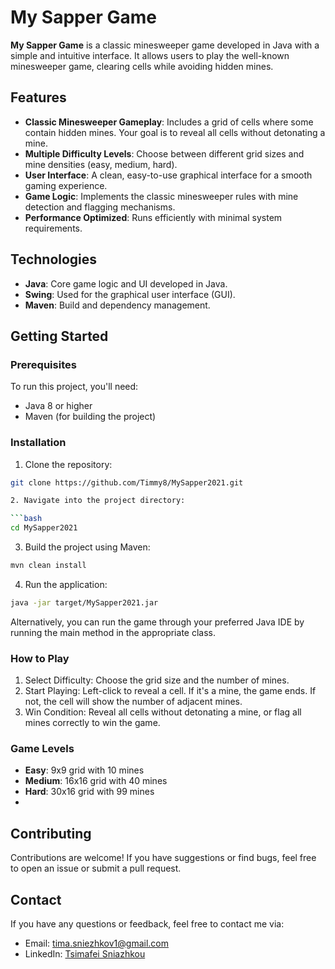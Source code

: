 # My Sapper Game

**My Sapper Game** is a classic minesweeper game developed in Java with a simple and intuitive interface. It allows users to play the well-known minesweeper game, clearing cells while avoiding hidden mines.

## Features

- **Classic Minesweeper Gameplay**: Includes a grid of cells where some contain hidden mines. Your goal is to reveal all cells without detonating a mine.
- **Multiple Difficulty Levels**: Choose between different grid sizes and mine densities (easy, medium, hard).
- **User Interface**: A clean, easy-to-use graphical interface for a smooth gaming experience.
- **Game Logic**: Implements the classic minesweeper rules with mine detection and flagging mechanisms.
- **Performance Optimized**: Runs efficiently with minimal system requirements.

## Technologies

- **Java**: Core game logic and UI developed in Java.
- **Swing**: Used for the graphical user interface (GUI).
- **Maven**: Build and dependency management.

## Getting Started

### Prerequisites

To run this project, you'll need:

- Java 8 or higher
- Maven (for building the project)

### Installation

1. Clone the repository:

```bash
git clone https://github.com/Timmy8/MySapper2021.git

2. Navigate into the project directory:

```bash
cd MySapper2021
```

3. Build the project using Maven:

```bash
mvn clean install
```

4. Run the application:

```bash
java -jar target/MySapper2021.jar
```

Alternatively, you can run the game through your preferred Java IDE by running the main method in the appropriate class.

### How to Play

1. Select Difficulty: Choose the grid size and the number of mines.
2. Start Playing: Left-click to reveal a cell. If it's a mine, the game ends. If not, the cell will show the number of adjacent mines.
3. Win Condition: Reveal all cells without detonating a mine, or flag all mines correctly to win the game.

### Game Levels

- **Easy**: 9x9 grid with 10 mines
- **Medium**: 16x16 grid with 40 mines
- **Hard**: 30x16 grid with 99 mines
- 
## Contributing

Contributions are welcome! If you have suggestions or find bugs, feel free to open an issue or submit a pull request.

## Contact
If you have any questions or feedback, feel free to contact me via:

- Email: tima.sniezhkov1@gmail.com
- LinkedIn: [Tsimafei Sniazhkou](https://www.linkedin.com/in/tsimafei-sniazhkou/)
